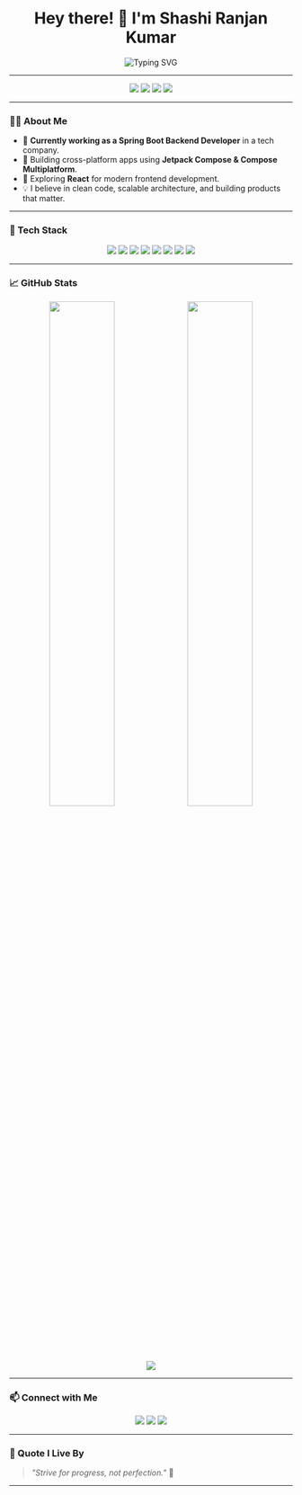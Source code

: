 <!-- ShashiRanjanKumar/README.md -->

<h1 align="center">Hey there! 👋 I'm Shashi Ranjan Kumar</h1>

<p align="center">
  <img src="https://readme-typing-svg.demolab.com/?lines=Mobile+App+Developer+(Android+%26+iOS);Spring+Boot+Backend+Developer;React+Frontend+Learner;Always+Learning+New+Things!&center=true&width=500&height=45" alt="Typing SVG" />
</p>

---

<p align="center">
  <img src="https://img.shields.io/badge/-Android%20Developer-3DDC84?style=for-the-badge&logo=android&logoColor=white" />
  <img src="https://img.shields.io/badge/-iOS%20Developer-000000?style=for-the-badge&logo=apple&logoColor=white" />
  <img src="https://img.shields.io/badge/-Spring%20Boot%20Backend-6DB33F?style=for-the-badge&logo=spring-boot&logoColor=white" />
  <img src="https://img.shields.io/badge/-React%20Learner-61DAFB?style=for-the-badge&logo=react&logoColor=black" />
</p>

---

### 🧑‍💻 About Me

- 💼 **Currently working as a Spring Boot Backend Developer** in a tech company.
- 📱 Building cross-platform apps using **Jetpack Compose & Compose Multiplatform**.
- 🌱 Exploring **React** for modern frontend development.
- 💡 I believe in clean code, scalable architecture, and building products that matter.

---

### 🧰 Tech Stack

<p align="center">
  <img src="https://img.shields.io/badge/Kotlin-7F52FF?style=for-the-badge&logo=kotlin&logoColor=white" />
  <img src="https://img.shields.io/badge/Java-007396?style=for-the-badge&logo=java&logoColor=white" />
  <img src="https://img.shields.io/badge/Spring%20Boot-6DB33F?style=for-the-badge&logo=spring-boot&logoColor=white" />
  <img src="https://img.shields.io/badge/Jetpack%20Compose-4285F4?style=for-the-badge&logo=android&logoColor=white" />
  <img src="https://img.shields.io/badge/Compose%20Multiplatform-FF6F61?style=for-the-badge&logo=kotlin&logoColor=white" />
  <img src="https://img.shields.io/badge/React-61DAFB?style=for-the-badge&logo=react&logoColor=black" />
  <img src="https://img.shields.io/badge/Firebase-FFCA28?style=for-the-badge&logo=firebase&logoColor=black" />
  <img src="https://img.shields.io/badge/MySQL-4479A1?style=for-the-badge&logo=mysql&logoColor=white" />
</p>

---

### 📈 GitHub Stats

<p align="center">
  <img src="https://github-readme-stats.vercel.app/api?username=ShashiRanjanKumar&show_icons=true&theme=tokyonight" width="48%" />
  <img src="https://github-readme-streak-stats.herokuapp.com/?user=ShashiRanjanKumar&theme=tokyonight" width="48%" />
</p>

<p align="center">
  <img src="https://github-readme-activity-graph.vercel.app/graph?username=ShashiRanjanKumar&theme=tokyo-night" />
</p>

---

### 📫 Connect with Me

<p align="center">
  <a href="mailto:shashikr12047@gmail.com"><img src="https://img.shields.io/badge/Gmail-D14836?style=for-the-badge&logo=gmail&logoColor=white" /></a>
  <a href="https://www.linkedin.com/in/s-r-k/"><img src="https://img.shields.io/badge/LinkedIn-0077B5?style=for-the-badge&logo=linkedin&logoColor=white" /></a>
  <a href="https://github.com/Shashi7083/Shashi7083"><img src="https://img.shields.io/badge/GitHub-181717?style=for-the-badge&logo=github&logoColor=white" /></a>
  </a>
</p>

---

### 🌟 Quote I Live By

> _"Strive for progress, not perfection."_ 🚀

---

